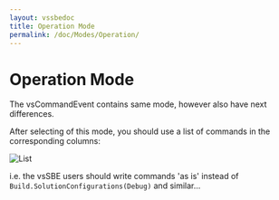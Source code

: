 ```yaml
---
layout: vssbedoc
title: Operation Mode
permalink: /doc/Modes/Operation/
---
```


# Operation Mode

The vsCommandEvent contains same mode, however also have next differences.

After selecting of this mode, you should use a list of commands in the corresponding columns:

![List](../../Resources/app/mode_operation_list.png)

i.e. the vsSBE users should write commands 'as is' instead of `Build.SolutionConfigurations(Debug)` and similar...